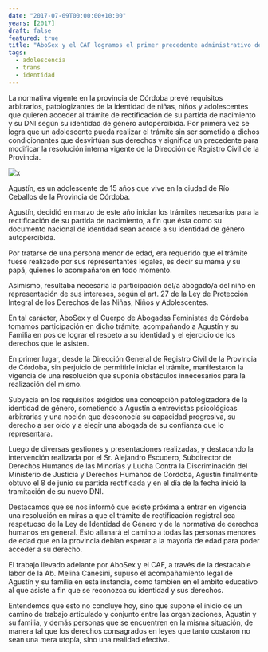 ```yaml
---
date: "2017-07-09T00:00:00+10:00"
years: [2017]
draft: false
featured: true
title: "AboSex y el CAF logramos el primer precedente administrativo de rectificación registral de un adolescente trans en Córdoba"
tags: 
  - adolescencia
  - trans
  - identidad
---
```


La normativa vigente en la provincia de Córdoba prevé requisitos arbitrarios, patologizantes de la identidad de niñas, niños y adolescentes que quieren acceder al trámite de rectificación de su partida de nacimiento y su DNI según su identidad de género autopercibida. Por primera vez se logra que un adolescente pueda realizar el trámite sin ser sometido a dichos condicionantes que desvirtúan sus derechos y significa un precedente para modificar la resolución interna vigente de la Dirección de Registro Civil de la Provincia.

![x](/images/post/20170709.jpeg/)

Agustín, es un adolescente de 15 años que vive en la ciudad de Río Ceballos de la Provincia de Córdoba.

Agustín, decidió en marzo de este año iniciar los trámites necesarios para la rectificación de su partida de nacimiento, a fin que ésta como su documento nacional de identidad sean acorde a su identidad de género autopercibida.

Por tratarse de una persona menor de edad, era requerido que el trámite fuese realizado por sus representantes legales, es decir su mamá y su papá, quienes lo acompañaron en todo momento.

Asimismo, resultaba necesaria la participación del/a abogado/a del niño en representación de sus intereses, según el art. 27 de la Ley de Protección Integral de los Derechos de las Niñas, Niños y Adolescentes.

En tal carácter, AboSex y el Cuerpo de Abogadas Feministas de Córdoba tomamos participación en dicho trámite, acompañando a Agustín y su Familia en pos de lograr el respeto a su identidad y el ejercicio de los derechos que le asisten.

En primer lugar, desde la Dirección General de Registro Civil de la Provincia de Córdoba, sin perjuicio de permitirle iniciar el trámite, manifestaron la vigencia de una resolución que suponía obstáculos innecesarios para la realización del mismo.

Subyacía en los requisitos exigidos una concepción patologizadora de la identidad de género, sometiendo a Agustín a entrevistas psicológicas arbitrarias y una noción que desconocía su capacidad progresiva, su derecho a ser oído y a elegir una abogada de su confianza que lo representara.

Luego de diversas gestiones y presentaciones realizadas, y destacando la intervención realizada por el Sr. Alejandro Escudero, Subdirector de Derechos Humanos de las Minorías y Lucha Contra la Discriminación del Ministerio de Justicia y Derechos Humanos de Córdoba, Agustín finalmente obtuvo el 8 de junio su partida rectificada y en el día de la fecha inició la tramitación de su nuevo DNI.

Destacamos que se nos informó que existe próxima a entrar en vigencia una resolución en miras a que el trámite de rectificación registral sea respetuoso de la Ley de Identidad de Género y de la normativa de derechos humanos en general. Esto allanará el camino a todas las personas menores de edad que en la provincia debían esperar a la mayoría de edad para poder acceder a su derecho.

El trabajo llevado adelante por AboSex y el CAF, a través de la destacable labor de la Ab. Melina Canesini, supuso el acompañamiento legal de Agustín y su familia en esta instancia, como también en el ámbito educativo al que asiste a fin que se reconozca su identidad y sus derechos.

Entendemos que esto no concluye hoy, sino que supone el inicio de un camino de trabajo articulado y conjunto entre las organizaciones, Agustín y su familia, y demás personas que se encuentren en la misma situación, de manera tal que los derechos consagrados en leyes que tanto costaron no sean una mera utopía, sino una realidad efectiva.